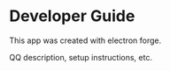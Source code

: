 # Developer Guide

This app was created with electron forge.

QQ description, setup instructions, etc.